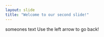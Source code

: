 ```yaml
---
layout: slide
title: "Welcome to our second slide!"
---
```

someones text
Use the left arrow to go back!